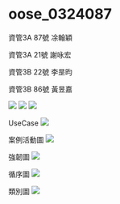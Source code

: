 # oose_0324087

資管3A 87號 凃翰穎

資管3A 21號 謝咏宏

資管3B 22號 李昰昀

資管3B 86號 黃昱嘉

![](14858743_1589407141085041_336651455_o.jpg)
![](14812969_1589407174418371_1015462410_o.jpg)
![](14813367_1589407151085040_693609691_o.jpg)

UseCase
![](use-case.jpg)

案例活動圖
![](案例活動圖.jpg)

強韌圖
![](強韌圖.jpg)

循序圖
![](循序圖.jpg)

類別圖
![](類別圖.jpg)
